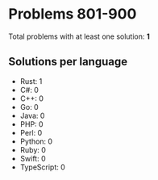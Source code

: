 # Problems 801-900

Total problems with at least one solution: **1**

## Solutions per language

- Rust: 1
- C#: 0
- C++: 0
- Go: 0
- Java: 0
- PHP: 0
- Perl: 0
- Python: 0
- Ruby: 0
- Swift: 0
- TypeScript: 0
